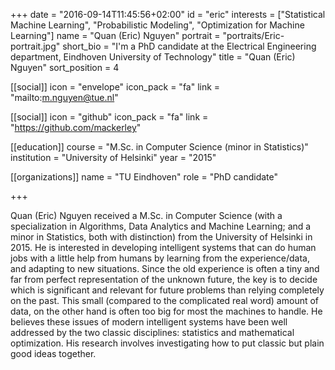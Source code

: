 +++
date = "2016-09-14T11:45:56+02:00"
id = "eric"
interests = ["Statistical Machine Learning", "Probabilistic Modeling", "Optimization for Machine Learning"]
name = "Quan (Eric) Nguyen"
portrait = "portraits/Eric-portrait.jpg"
short_bio = "I'm a PhD candidate at the Electrical Engineering department, Eindhoven University of Technology"
title = "Quan (Eric) Nguyen"
sort_position = 4

[[social]]
    icon = "envelope"
    icon_pack = "fa"
    link = "mailto:m.nguyen@tue.nl"

[[social]]
    icon = "github"
    icon_pack = "fa"
    link = "https://github.com/mackerley"

[[education]]
    course = "M.Sc. in Computer Science (minor in Statistics)"
    institution = "University of Helsinki"
    year = "2015"

[[organizations]]
    name = "TU Eindhoven"
    role = "PhD candidate"

+++

Quan (Eric) Nguyen received a M.Sc. in Computer Science (with a specialization in Algorithms, Data Analytics and Machine Learning; and a minor in Statistics, both with distinction) from the University of Helsinki in 2015.
He is interested in developing intelligent systems that can do human jobs with a little help from humans by learning from the experience/data, and adapting to new situations. Since the old experience is often a tiny and far from perfect representation of the unknown future, the key is to decide which is significant and relevant for future problems than relying completely on the past. This small (compared to the complicated real word) amount of data, on the other hand is often too big for most the machines to handle.
He believes these issues of modern intelligent systems have been well addressed by the two classic disciplines: statistics and mathematical optimization. His research involves investigating how to put classic but plain good ideas together.
